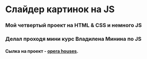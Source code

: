 # Слайдер картинок на JS 
### Мой четвертый проект на HTML & CSS и немного JS
### Делал проходя мини курс Владилена Минина по JS

#### Сылка на проект - [opera houses](https://olirun.github.io/4-Project__JS-horizontal-slider/).

